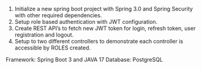 1.	Initialize a new spring boot project with Spring 3.0 and Spring Security with other required dependencies.
2.	Setup role based authentication with JWT configuration.
3.	Create REST API’s to fetch new JWT token for login, refresh token, user registration and logout.
4.	Setup to two different controllers to demonstrate each controller is accessible by ROLES created.

Framework: Spring Boot 3 and JAVA 17
Database: PostgreSQL
